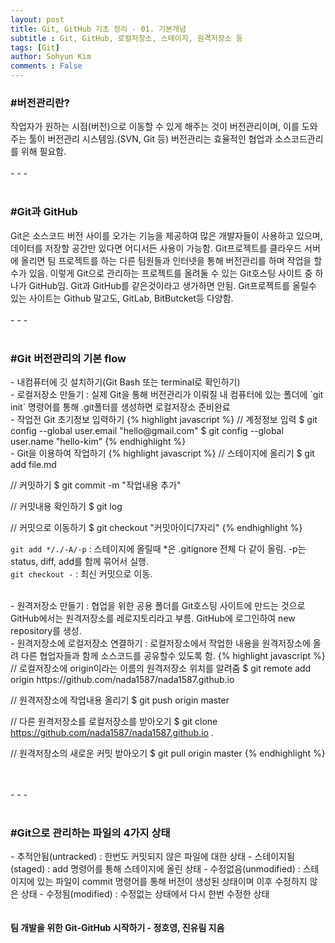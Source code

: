 ```yaml
---
layout: post
title: Git, GitHub 기초 정리 - 01. 기본개념
subtitle : Git, GitHub, 로컬저장소, 스테이지, 원격저장소 등
tags: [Git]
author: Sohyun Kim
comments : False
---
```


<h3>#버전관리란?</h3>   
작업자가 원하는 시점(버전)으로 이동할 수 있게 해주는 것이 버전관리이며, 이를 도와주는 툴이 버전관리 시스템임.(SVN, Git 등)   
버전관리는 효율적인 협업과 소스코드관리를 위해 필요함.
<br>   
<br>   
- - -   
<br>   
<br>   
<h3>#Git과 GitHub</h3>   
Git은 소스코드 버전 사이를 오가는 기능을 제공하여 많은 개발자들이 사용하고 있으며, 데이터를 저장할 공간만 있다면 어디서든 사용이 가능함.   
Git프로젝트를 클라우드 서버에 올리면 팀 프로젝트를 하는 다른 팀원들과 인터넷을 통해 버전관리를 하며 작업을 할수가 있음.   
이렇게 Git으로 관리하는 프로젝트를 올려둘 수 있는 Git호스팅 사이트 중 하나가 GitHub임. Git과 GitHub를 같은것이라고 생가하면 안됨.   
Git프로젝트를 올릴수 있는 사이트는 Github 말고도, GitLab, BitButcket등 다양함.
<br>
<br>   
- - -   
<br>   
<br>   
<h3>#Git 버전관리의 기본 flow</h3>   
- 내컴퓨터에 깃 설치하기(Git Bash 또는 terminal로 확인하기)   
<br>   
- 로컬저장소 만들기 : 실제 Git을 통해 버전관리가 이뤄질 내 컴퓨터에 있는 폴더에 `git init` 명령어를 통해 .git폴터를 생성하면 로컬저장소 준비완료   
<br>   
- 작업전 Git 초기정보 입력하기   
{% highlight javascript %}
  // 계정정보 입력
  $ git config --global user.email "hello@gmail.com"
  $ git config --global user.name "hello-kim"
{% endhighlight %}

<br>   
- Git을 이용하여 작업하기   
{% highlight javascript %}
  // 스테이지에 올리기
  $ git add file.md

  // 커밋하기
  $ git commit -m "작업내용 추가"

  // 커밋내용 확인하기
  $ git log

  // 커밋으로 이동하기
  $ git checkout "커밋아이디7자리" 
{% endhighlight %}

`git add */./-A/-p` : 스테이지에 올릴때 *은 .gitignore 전체 다 같이 올림. -p는 status, diff, add를 함께 묶어서 실행.   
`git checkout -` : 최신 커밋으로 이동.   
   
<br>   
- 원격저장소 만들기 : 협업을 위한 공용 폴더를 Git호스팅 사이트에 만드는 것으로 GitHub에서는 원격저장소를 레로지토리라고 부름.   
GitHub에 로그인하여 new repository를 생성.   
<br>   
- 원격저장소에 로컬저장소 연결하기 : 로컬저장소에서 작업한 내용을 원격저장소에 올려 다른 협업자들과 함께 소스코드를 공유할수 있도록 함.   
{% highlight javascript %}
  // 로컬저장소에 origin이라는 이름의 원격저장소 위치를 알려줌
  $ git remote add origin https://github.com/nada1587/nada1587.github.io

  // 원격저장소에 작업내용 올리기
  $ git push origin master

  // 다른 원격저장소를 로컬저장소를 받아오기
  $ git clone https://github.com/nada1587/nada1587.github.io .

  // 원격저장소의 새로운 커밋 받아오기
  $ git pull origin master
{% endhighlight %}

   
<br>   
<br>   
- - -   
<br>   
<br>   
<h3>#Git으로 관리하는 파일의 4가지 상태</h3>   
- 추적안됨(untracked) : 한번도 커밋되지 않은 파일에 대한 상태   
- 스테이지됨(staged) : add 명령어를 통해 스테이지에 올린 상태   
- 수정없음(unmodified) : 스테이지에 있는 파일이 commit 명령어를 통해 버전이 생성된 상태이며 이후 수정하지 않은 상태   
- 수정됨(modified) : 수정없는 상태에서 다시 한번 수정한 상태   
   
<br>
<br>
<br>
<i class="far fa-bookmark"></i><b>팀 개발을 위한 Git-GitHub 시작하기 - 정호영, 진유림 지음</b>